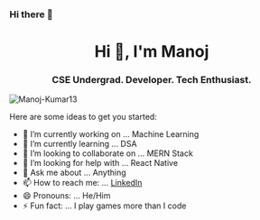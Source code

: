 ### Hi there 👋

<h1 align="center">Hi 👋, I'm Manoj</h1>
<h3 align="center">CSE Undergrad. Developer. Tech Enthusiast.</h3>

<p align="left"> <img src="https://komarev.com/ghpvc/?username/Manoj-Kumar13&label=Profile%20views&color=0e75b6&style=flat" alt="Manoj-Kumar13" /> </p>


Here are some ideas to get you started:

- 🔭 I’m currently working on ... Machine Learning
- 🌱 I’m currently learning ... DSA
- 👯 I’m looking to collaborate on ... MERN Stack
- 🤔 I’m looking for help with ... React Native
- 💬 Ask me about ... Anything
- 📫 How to reach me: ... [LinkedIn](https://www.linkedin.com/in/manoj-kumar13/)
- 😄 Pronouns: ... He/Him
- ⚡ Fun fact: ... I play games more than I code
